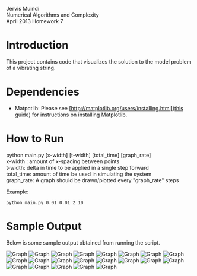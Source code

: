 Jervis Muindi   
Numerical Algorithms and Complexity    
April 2013
Homework 7    

Introduction
============
This project contains code that visualizes the solution to the model problem of a vibrating string. 


Dependencies
===========
* Matpotlib: Please see [http://matplotlib.org/users/installing.html](this guide) for instructions on installing Matplotlib.


How to Run
==========
python main.py [x-width] [t-width] [total_time] [graph_rate]  
     x-width : amount of x-spacing between points   
     t-width: delta in time to be applied in a single step forward   
     total_time: amount of time be used in simulating the system   
     graph_rate: A graph should be drawn/plotted every "graph_rate" steps    


Example:    

`python main.py 0.01 0.01 2 10`   


Sample Output
============
Below is some sample output obtained from running the script. 

![Graph](./run1/graph1.png "Graph 1")
![Graph](./run1/graph2.png "Graph 2")
![Graph](./run1/graph3.png "Graph 3")
![Graph](./run1/graph4.png "Graph 4")
![Graph](./run1/graph5.png "Graph 5")
![Graph](./run1/graph6.png "Graph 6")
![Graph](./run1/graph7.png "Graph 7")
![Graph](./run1/graph8.png "Graph 8")
![Graph](./run1/graph9.png "Graph 9")
![Graph](./run1/graph10.png "Graph 10")
![Graph](./run1/graph11.png "Graph 11")
![Graph](./run1/graph12.png "Graph 12")
![Graph](./run1/graph13.png "Graph 13")
![Graph](./run1/graph14.png "Graph 14")
![Graph](./run1/graph15.png "Graph 15")
![Graph](./run1/graph16.png "Graph 16")
![Graph](./run1/graph17.png "Graph 17")
![Graph](./run1/graph18.png "Graph 18")
![Graph](./run1/graph19.png "Graph 19")
![Graph](./run1/graph20.png "Graph 20")
![Graph](./run1/graph21.png "Graph 21")



